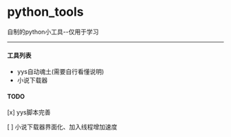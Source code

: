 # python_tools
自制的python小工具--仅用于学习

---

#### 工具列表

- yys自动魂土(需要自行看懂说明)
- 小说下载器



#### TODO

[x] yys脚本完善

[ ] 小说下载器界面化、加入线程增加速度
